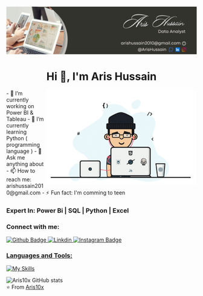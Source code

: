 ![logo](https://github.com/Aris10x/Aris10x/blob/main/Data%20Analyst%20Linkedin%20Background%20.png?raw=true)
<h1 align="center">Hi 👋, I'm Aris Hussain </h1>
 <img align="right"alt="coding"width="400"src="https://raw.githubusercontent.com/kvssankar/kvssankar/main/programmer.gif">
- 🔭 I’m currently working on Power BI & Tableau
- 🌱 I’m currently learning Python ( programming language )
- 💬 Ask me anything about  
- 📫 How to reach me: arishussain2010@gmail.com
- ⚡ Fun fact: I'm comming to teen

### Expert In: Power Bi | SQL | Python | Excel

### Connect with me:
<div id="badges">
  <a href="https://github.com/Aris10x">
    <img src="https://img.shields.io/badge/Github-white?style=for-the-badge&logo=Github&logoColor=black" alt="Github Badge"/>
  </a>
  <a href="https://www.linkdin.com/aris hussain/">
    <img src="https://img.shields.io/badge/linkdin-red?style=for-the-badge&logo=Linkdin&logoColor=blue" alt="Linkdin"/>
  </a>
   <a href="https://www.instagram.com/data_wizards_">
    <img src="https://img.shields.io/badge/Instagram-purple?style=for-the-badge&logo=instagram&logoColor=white" alt="Instagram Badge"/>
</div>

### Languages and Tools:
[![My Skills](https://skillicons.dev/icons?i=python)](https://skillicons.dev)

![Aris10x GitHub stats](https://github-readme-stats.vercel.app/api?username=Aris10x&show_icons=true&theme=dark)
<br>
⭐️ From [Aris10x](https://github.com/Aris10x)
